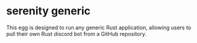 # serenity generic

This egg is designed to run any generic Rust application, allowing users to pull their own Rust discord bot from a GitHub repository.
